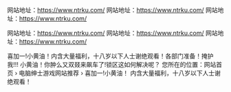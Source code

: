
网站地址：<https://www.ntrku.com/>
网站地址：<https://www.ntrku.com/>
网站地址：<https://www.ntrku.com/>

网站地址：<https://www.ntrku.com/>
网站地址：<https://www.ntrku.com/>
网站地址：<https://www.ntrku.com/>


喜加一!小黄油！内含大量福利，十八岁以下人士谢绝观看！各部门准备！掩护我!!! 小黄油！你肿么又双叕来飙车了!锁区这如何解决呢？ 您所在的位置：网站首页 › 电脑绅士游戏网站推荐 › 喜加一!小黄油！ 内含大量福利，十八岁以下人士谢绝观看！
